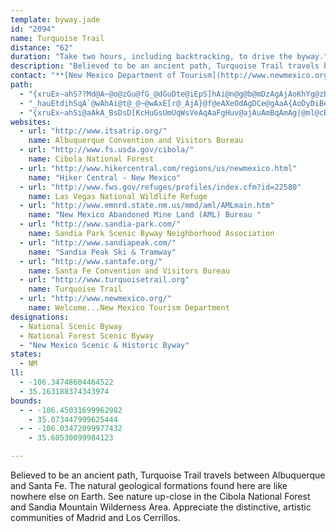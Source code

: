 ```yaml
---
template: byway.jade
id: "2094"
name: Turquoise Trail
distance: "62"
duration: "Take two hours, including backtracking, to drive the byway."
description: "Believed to be an ancient path, Turquoise Trail travels between Albuquerque and Santa Fe. The natural geological formations found here are like nowhere else on Earth. See nature up-close in the Cibola National Forest and Sandia Mountain Wilderness Area. Appreciate the distinctive, artistic communities of Madrid and Los Cerrillos."
contact: "**[New Mexico Department of Tourism](http://www.newmexico.org/)**  \r\n 800-545-2070  \r\n 575-827-7400  \r\n [Send E-mail](mailto:enchantment@newmexico.org )  \r\n\r\n**[Turquoise Trail Association](http://www.turquoisetrail.org)**  \r\n 888-263-0003  \r\n [Send E-mail](mailto:trail@turquoisetrail.org )  \r\n\r\n**[Tinkertown Museum](http://www.tinkertown.com/)**  \r\n575-281-5233  \r\n [Send E-mail](mailto:tinker4u@tinkertown.com )"
path: 
  - "{xruEx~ahS??Md@A~@o@zGu@fG_@dGuDte@iEpS]hAi@n@g@b@mDzAgAjAoKhYg@zB]jD?zClAtN?~BKfASl@mAfC}@pC_@j@u@j@sDhAo@HsBIcBPqFfBsJpBsCNeLN}EZmAAiDe@s@JOLUd@E`@Dd@^p@^RhBKx@JtDdATL^j@Rl@@l@cArHeA~EwB~Bi@fCyA`Bi@~@o@xEm@rBg@hCs@hBmAnBu@bCc@`@yCxAiDx@i@dACf@N~@Xd@^Rb@DlE]n@Dh@P~AxAh@PpAC`CaAv@Cn@VNPNl@Cz@o@dAy@VcDEeAJsCl@m@GeBq@yADq@ReB~AoCrBa@PuCBYDyBbAiBK}@XiClBcBpByBlFQ`AMjBWfAeAfC_@f@_Av@sBd@iClAcBvAu@xAgAbDuAjAY`@Y~@?jAb@~@bFzF^p@x@tBj@d@`C\\`@f@\\x@Hv@En@Sl@cAj@y@B[Ki@_@mBaDu@WkBRoDjAy@p@oBxBcAf@y@L_CJy@GkCyAa@EsB`@mDy@eBPsAdAc@h@Yx@KbAClBh@rBHf@?lAy@|Du@`AgAXeAQiAmAmByCi@i@iAe@e@KaB?kCWy@Py@fACxEOpAO`@}AdByApAuCnFcC~C_Af@_@DaAQUSoAyB}CgCiAgCmByBuAkCiAm@eBa@qDmCcA?e@LeAzCa@d@ULsBLc@ZOh@Fx@jDrGHj@Ef@_@b@sDZa@^eAfDKr@d@jCH`Bg@xGGXu@|@{Bb@k@d@Ov@IzBYp@e@^}ARe@XY|@NbA^|@hAlAf@LjADh@QlCuBn@LT^?d@Oj@UXwCxC}EtFYrAXf@ZXvCt@vDbDrBx@hBJnAMbBg@xByAl@?`@x@Kn@cG`Hc@v@?l@N\\XNn@G~AwAvBs@hBMpCAdC]lBa@|Ak@^?ZLTh@B`@IXYPgBZa@P{@lAqAlCcB|@_@`@Gj@Bd@JNVPb@?rFsBt@M`ADnDt@`AMfAs@f@Mh@TTl@Ij@UV{GfDeAjAgFbKI^?^BR^d@t@ExAs@fFkB|BA~C^`D_@`@LRv@BX_@j@cBr@sCt@y@d@e@r@Sp@i@lAi@f@yBhAYZUx@c@jEc@nAo@x@sBdBc@p@eFpJMb@?^H`@RRx@AvCwB`Bm@jGm@hASdBcA|A{An@?b@d@@j@Qn@mCjGYd@y@l@u@V{AbAaAdBY~@YxEOr@oAtCKj@GrDUr@o@j@cExC}AzAiBrBiDxEaCvB_DlBcC`AmDx@sBXo@j@C^Xz@h@D^ElA{@^KlH[jN_DrAEf@Pj@b@"
  - "_hauEtdihSqA`@wAhAi@t@_@~@wAxE[r@_AjA}@f@eAXeOdAgDCe@gAaA{AoDyDiBeCgGiMqK}Ny@i@sAK}FvA}C^mSlD{EYwH}A_L{CmPaAeBW}Am@sGmFcBm@{EkAeAm@u@s@w@kAiCoFu@qAsCkC}@g@oBs@sB_@aCKuFR_C?}ESyHDyBEsAScF_BsESmBW}GaCgDyC_BeAu@[mBe@iBQwGGwD}@{]cPqIcGy@]o@QgBI}JLwCK_HaBwBQmFEuBYwAk@aEyByE}AuKkGcDaBoMeEkOsG}o@eS}B_BmAsAmC}DoAoByDaJq@y@u@w@_BaAuMyCqC_AwCgDm@mAmCyI_@s@"
  - "{xruEx~ahSi@aAkA_BsDsD[KcHuGsUmUqWsVeAqAaFgHuv@ajAuAmBqAmAg|@ml@cB_AwCw@g]mGcPuAkBWmGuBmDqBoPcMwZaUgGmDkFuByDmBkAs@}AqA}AaByAiC}HeRs@sDEyADqCNaBbBaI^_F?yBQuDmP}zBY_IMkQu@sG{@kCcAiBmAcBuNqPkg@mk@kHaJwB_DiDuFsD_J_G_Rkt@ifC_BkDs@aAi@q@yC_CanA}m@iDqAgDg@oBGgHT}Dp@y@?mBq@eB[eRs@sBWqd@sKoDg@cDDsAP}DtAyAbAcBbB}CjEiDzDmDrC}C|AyCz@eFj@siD{E{eCoBaEM}Es@}EaByAs@iC_BmD_DiAsA{N}SsAwBk@mAq@sB[oBIyAAsTKgBaA_FgEcKgBeCeF{D}@eA_DyEiAsAkF_EcA{@k@y@sAqD[gBg@{A_@y@_B}BcBuAy@eA_AsBc@_BOaA_@sFUw@u@mAiBaAaAIeFBmLkA_RgAkBe@mAe@qB{AiAwAsY}r@{AsCuAgA_Cy@sISgAUiC{@y@EwXpAiDDaD]_Be@iB_A}C{B_v@gn@kKaIoa@uXeY_Rk@WaHgByGkDuJoCy@_@c@q@Oq@KiGMy@U_@uC{@cQmDi@Wi@q@sCcNoBqESmBEwDEk@a@yAkA_Ce@gB_@_FQq@o@uA[c@}AmAoBsB_AmBg@sBmBiOg@sAc@k@i@_@u@Ui@K}AFoAl@gBdCoAv@_ANcBGoAq@sD}DsAiA{ImEcCg@wLWuAMgA[oAw@kDeDaAyBsAoAgAe@uBYqAk@eAeAeAaBgDeCaEoH_AqCe@yCYoDD{JEgB_@wCu@eDm@cBmG{My@kBy@gC}D}RS_DEsDLyCnDq]h@uDlAgGbAeEzVsz@b@kBl@sGBaGW{Ci@eD_@yA]mAw@eBqGmKiJgNuCuCiBsAwh@cUqKsDqKgFaDg@eBEwIf@cCAgCq@aAg@wB}By@iB{Ic]c@kAa@_As@s@y@g@eBm@aAIan@p@cG?sBEgl@mDqVDuJQi}@cLqSaDscAkMwS{CynBuVyq@}IqK_B_PaB}hAyNcHs@uIWqjDg@kKJ]Mmr@@_HYeEg@eHwAmGmBaAg@aA}@cB_CeAcCiRmu@Cg@_EcPmAeEcBgDiBaBmAw@yCgBcFaCcCk@}@IyAAsFR"
websites: 
  - url: "http://www.itsatrip.org/"
    name: Albuquerque Convention and Visitors Bureau
  - url: "http://www.fs.usda.gov/cibola/"
    name: Cibola National Forest
  - url: "http://www.hikercentral.com/regions/us/newmexico.html"
    name: "Hiker Central - New Mexico"
  - url: "http://www.fws.gov/refuges/profiles/index.cfm?id=22580"
    name: Las Vegas National Wildlife Refuge
  - url: "http://www.emnrd.state.nm.us/mmd/aml/AMLmain.htm"
    name: "New Mexico Abandoned Mine Land (AML) Bureau "
  - url: "http://www.sandia-park.com/"
    name: Sandia Park Scenic Byway Neighborhood Association
  - url: "http://www.sandiapeak.com/"
    name: "Sandia Peak Ski & Tramway"
  - url: "http://www.santafe.org/"
    name: Santa Fe Convention and Visitors Bureau
  - url: "http://www.turquoisetrail.org"
    name: Turquoise Trail
  - url: "http://www.newmexico.org/"
    name: Welcome...New Mexico Tourism Department
designations: 
  - National Scenic Byway
  - National Forest Scenic Byway
  - "New Mexico Scenic & Historic Byway"
states: 
  - NM
ll: 
  - -106.34748604464522
  - 35.163188374343974
bounds: 
  - - -106.45031699962982
    - 35.073447999625444
  - - -106.03472099977432
    - 35.60530099984123

---
```


Believed to be an ancient path, Turquoise Trail travels between Albuquerque and Santa Fe. The natural geological formations found here are like nowhere else on Earth. See nature up-close in the Cibola National Forest and Sandia Mountain Wilderness Area. Appreciate the distinctive, artistic communities of Madrid and Los Cerrillos.